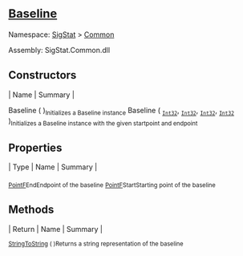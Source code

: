 # <sub>[Baseline](./Baseline.md)</sub>

Namespace: [SigStat]() > [Common](./README.md)

Assembly: SigStat.Common.dll


## Constructors

| Name | Summary | 

Baseline (  )<sub>Initializes a Baseline instance</sub>
Baseline ( <sub>[`Int32`](https://docs.microsoft.com/en-us/dotnet/api/System.Int32)</sub>, <sub>[`Int32`](https://docs.microsoft.com/en-us/dotnet/api/System.Int32)</sub>, <sub>[`Int32`](https://docs.microsoft.com/en-us/dotnet/api/System.Int32)</sub>, <sub>[`Int32`](https://docs.microsoft.com/en-us/dotnet/api/System.Int32)</sub> )<sub>Initializes a Baseline instance with the given startpoint and endpoint</sub>


## Properties

| Type | Name | Summary | 

<sub>[PointF](https://docs.microsoft.com/en-us/dotnet/api/System.Drawing.PointF)</sub><sub>End</sub><sub>Endpoint of the baseline</sub>
<sub>[PointF](https://docs.microsoft.com/en-us/dotnet/api/System.Drawing.PointF)</sub><sub>Start</sub><sub>Starting point of the baseline</sub>


## Methods

| Return | Name | Summary | 

<sub>[String](https://docs.microsoft.com/en-us/dotnet/api/System.String)</sub><sub>[ToString](./Methods/Baseline-100663332.md) (  )</sub><sub>Returns a string representation of the baseline</sub>


